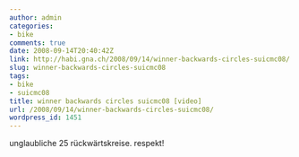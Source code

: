 ```yaml
---
author: admin
categories:
- bike
comments: true
date: 2008-09-14T20:40:42Z
link: http://habi.gna.ch/2008/09/14/winner-backwards-circles-suicmc08/
slug: winner-backwards-circles-suicmc08
tags:
- bike
- suicmc08
title: winner backwards circles suicmc08 [video]
url: /2008/09/14/winner-backwards-circles-suicmc08/
wordpress_id: 1451
---
```


unglaubliche 25 rückwärtskreise. respekt!
